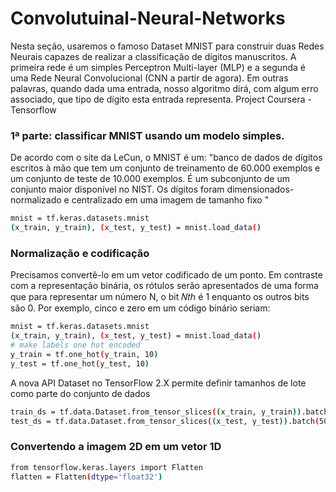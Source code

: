 # Convolutuinal-Neural-Networks

Nesta seção, usaremos o famoso Dataset MNIST para construir duas Redes Neurais capazes de realizar a classificação de dígitos manuscritos. A primeira rede é um simples Perceptron Multi-layer (MLP) e a segunda é uma Rede Neural Convolucional (CNN a partir de agora). Em outras palavras, quando dada uma entrada, nosso algoritmo dirá, com algum erro associado, que tipo de dígito esta entrada representa.
Project Coursera - Tensorflow

### 1ª parte: classificar MNIST usando um modelo simples.

De acordo com o site da LeCun, o MNIST é um: "banco de dados de dígitos escritos à mão que tem um conjunto de treinamento de 60.000 exemplos e um conjunto de teste de 10.000 exemplos. É um subconjunto de um conjunto maior disponível no NIST. Os dígitos foram dimensionados- normalizado e centralizado em uma imagem de tamanho fixo "
```sh
mnist = tf.keras.datasets.mnist
(x_train, y_train), (x_test, y_test) = mnist.load_data()

```
### Normalização e codificação
Precisamos convertê-lo em um vetor codificado de um ponto. Em contraste com a representação binária, os rótulos serão apresentados de uma forma que para representar um número N, o bit 𝑁𝑡ℎ é 1 enquanto os outros bits são 0. Por exemplo, cinco e zero em um código binário seriam:
```sh
mnist = tf.keras.datasets.mnist
(x_train, y_train), (x_test, y_test) = mnist.load_data()
# make labels one hot encoded
y_train = tf.one_hot(y_train, 10)
y_test = tf.one_hot(y_test, 10)

```
A nova API Dataset no TensorFlow 2.X permite definir tamanhos de lote como parte do conjunto de dados
```sh
train_ds = tf.data.Dataset.from_tensor_slices((x_train, y_train)).batch(50)
test_ds = tf.data.Dataset.from_tensor_slices((x_test, y_test)).batch(50)
```
### Convertendo a imagem 2D em um vetor 1D
```sh
from tensorflow.keras.layers import Flatten
flatten = Flatten(dtype='float32')
```
